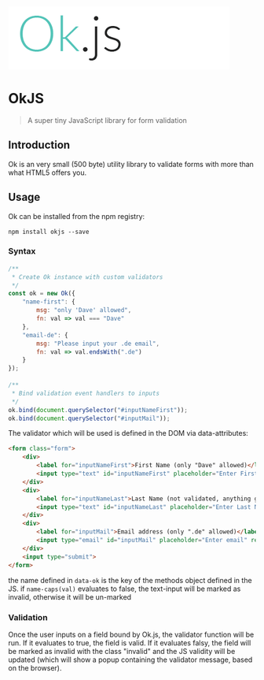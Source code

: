 ![OkJS](./logo.png)

# OkJS

> A super tiny JavaScript library for form validation

## Introduction

Ok is an very small (500 byte) utility library to validate forms with more than what HTML5 offers you.

## Usage

Ok can be installed from the npm registry:

```shell
npm install okjs --save
```

### Syntax

```js
/**
 * Create Ok instance with custom validators
 */
const ok = new Ok({
    "name-first": {
        msg: "only 'Dave' allowed",
        fn: val => val === "Dave"
    },
    "email-de": {
        msg: "Please input your .de email",
        fn: val => val.endsWith(".de")
    }
});

/**
 * Bind validation event handlers to inputs
 */
ok.bind(document.querySelector("#inputNameFirst"));
ok.bind(document.querySelector("#inputMail"));
```

The validator which will be used is defined in the DOM via data-attributes:

```html
<form class="form">
    <div>
        <label for="inputNameFirst">First Name (only "Dave" allowed)</label>
        <input type="text" id="inputNameFirst" placeholder="Enter First Name" required data-ok="name-first">
    </div>
    <div>
        <label for="inputNameLast">Last Name (not validated, anything goes)</label>
        <input type="text" id="inputNameLast" placeholder="Enter Last Name" required>
    </div>
    <div>
        <label for="inputMail">Email address (only ".de" allowed)</label>
        <input type="email" id="inputMail" placeholder="Enter email" required data-ok="email-de">
    </div>
    <input type="submit">
</form>
```

the name defined in `data-ok` is the key of the methods object defined in the JS.
if `name-caps(val)` evaluates to false, the text-input will be marked as invalid, otherwise it will be un-marked

### Validation

Once the user inputs on a field bound by Ok.js, the validator function will be run. If it evaluates to true, the field is valid.
If it evaluates falsy, the field will be marked as invalid with the class "invalid" and the JS validity will be updated (which will show a popup containing the validator message, based on the browser).
